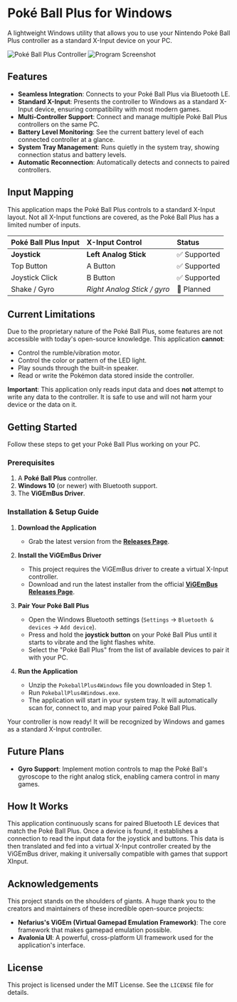 # Poké Ball Plus for Windows

A lightweight Windows utility that allows you to use your Nintendo Poké Ball Plus controller as a standard X-Input device on your PC.

![Poké Ball Plus Controller](https://github.com/user-attachments/assets/4568f462-1f7e-49bf-8076-8054346140be)
![Program Screenshot](https://github.com/user-attachments/assets/2288f9ec-c3c8-49e4-a19a-4e3b48ad7d4e)

## Features

*   **Seamless Integration**: Connects to your Poké Ball Plus via Bluetooth LE.
*   **Standard X-Input**: Presents the controller to Windows as a standard X-Input device, ensuring compatibility with most modern games.
*   **Multi-Controller Support**: Connect and manage multiple Poké Ball Plus controllers on the same PC.
*   **Battery Level Monitoring**: See the current battery level of each connected controller at a glance.
*   **System Tray Management**: Runs quietly in the system tray, showing connection status and battery levels.
*   **Automatic Reconnection**: Automatically detects and connects to paired controllers.

## Input Mapping

This application maps the Poké Ball Plus controls to a standard X-Input layout. Not all X-Input functions are covered, as the Poké Ball Plus has a limited number of inputs.

| Poké Ball Plus Input | X-Input Control                | Status      |
| :------------------- | :------------------------------| :---------- |
| **Joystick**         | **Left Analog Stick**          | ✅ Supported |
| Top Button           | A Button                       | ✅ Supported |
| Joystick Click       | B Button                       | ✅ Supported |
| Shake / Gyro         | *Right Analog Stick / gyro*    | 🚧 Planned  |

## Current Limitations

Due to the proprietary nature of the Poké Ball Plus, some features are not accessible with today's open-source knowledge. This application **cannot**:

*   Control the rumble/vibration motor.
*   Control the color or pattern of the LED light.
*   Play sounds through the built-in speaker.
*   Read or write the Pokémon data stored inside the controller.

**Important**: This application only reads input data and does **not** attempt to write any data to the controller. It is safe to use and will not harm your device or the data on it.

## Getting Started

Follow these steps to get your Poké Ball Plus working on your PC.

### Prerequisites

1.  A **Poké Ball Plus** controller.
2.  **Windows 10** (or newer) with Bluetooth support.
3.  The **ViGEmBus Driver**.

### Installation & Setup Guide

1.  **Download the Application**
    *   Grab the latest version from the **[Releases Page](https://github.com/rna0/pokeball-plus-4-windows/releases)**.

2.  **Install the ViGEmBus Driver**
    *   This project requires the ViGEmBus driver to create a virtual X-Input controller.
    *   Download and run the latest installer from the official [**ViGEmBus Releases Page**](https://github.com/nefarius/ViGEmBus/releases).

3.  **Pair Your Poké Ball Plus**
    *   Open the Windows Bluetooth settings (`Settings` -> `Bluetooth & devices` -> `Add device`).
    *   Press and hold the **joystick button** on your Poké Ball Plus until it starts to vibrate and the light flashes white.
    *   Select the "Poké Ball Plus" from the list of available devices to pair it with your PC.

4.  **Run the Application**
    *   Unzip the `PokeballPlus4Windows` file you downloaded in Step 1.
    *   Run `PokeballPlus4Windows.exe`.
    *   The application will start in your system tray. It will automatically scan for, connect to, and map your paired Poké Ball Plus.

Your controller is now ready! It will be recognized by Windows and games as a standard X-Input controller.

## Future Plans

*   **Gyro Support**: Implement motion controls to map the Poké Ball's gyroscope to the right analog stick, enabling camera control in many games.

## How It Works

This application continuously scans for paired Bluetooth LE devices that match the Poké Ball Plus. Once a device is found, it establishes a connection to read the input data for the joystick and buttons. This data is then translated and fed into a virtual X-Input controller created by the ViGEmBus driver, making it universally compatible with games that support XInput.

## Acknowledgements

This project stands on the shoulders of giants. A huge thank you to the creators and maintainers of these incredible open-source projects:

*   **Nefarius's ViGEm (Virtual Gamepad Emulation Framework)**: The core framework that makes gamepad emulation possible.
*   **Avalonia UI**: A powerful, cross-platform UI framework used for the application's interface.

## License

This project is licensed under the MIT License. See the `LICENSE` file for details.

